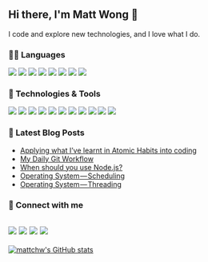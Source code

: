 ## Hi there, I'm Matt Wong 👋
I code and explore new technologies, and I love what I do.

### 🧑‍💻 Languages
![](https://img.shields.io/badge/HTML5-E34F26?style=for-the-badge&logo=html5&logoColor=white)
![](https://img.shields.io/badge/CSS3-1572B6?style=for-the-badge&logo=css3&logoColor=white)
![](https://img.shields.io/badge/JavaScript-323330?style=for-the-badge&logo=javascript&logoColor=F7DF1E)
![](https://img.shields.io/badge/TypeScript-007ACC?style=for-the-badge&logo=typescript&logoColor=white)
![](https://img.shields.io/badge/Java-ED8B00?style=for-the-badge&logo=java&logoColor=white)
![](https://img.shields.io/badge/Python-3776AB?style=for-the-badge&logo=python&logoColor=white)
![](https://img.shields.io/badge/Go-00ADD8?style=for-the-badge&logo=go&logoColor=white)
![](https://img.shields.io/badge/Ruby-CC342D?style=for-the-badge&logo=ruby&logoColor=white)

### 🔧 Technologies & Tools
![](https://img.shields.io/badge/Visual_Studio_Code-0078D4?style=for-the-badge&logo=visual%20studio%20code&logoColor=white)
![](https://img.shields.io/badge/Node.js-339933?style=for-the-badge&logo=nodedotjs&logoColor=white)
![](https://img.shields.io/badge/React-20232A?style=for-the-badge&logo=react&logoColor=61DAFB)
![](https://img.shields.io/badge/MySQL-00000F?style=for-the-badge&logo=mysql&logoColor=white)
![](https://img.shields.io/badge/PostgreSQL-316192?style=for-the-badge&logo=postgresql&logoColor=white)
![](https://img.shields.io/badge/MongoDB-white?style=for-the-badge&logo=mongodb&logoColor=4EA94B)
![](https://img.shields.io/badge/redis-%23DD0031.svg?&style=for-the-badge&logo=redis&logoColor=white)
![](https://img.shields.io/badge/rabbitmq-%23FF6600.svg?&style=for-the-badge&logo=rabbitmq&logoColor=white)
![](https://img.shields.io/badge/Docker-2CA5E0?style=for-the-badge&logo=docker&logoColor=white)
![](https://img.shields.io/badge/kubernetes-326ce5.svg?&style=for-the-badge&logo=kubernetes&logoColor=white)
![](https://img.shields.io/badge/Amazon_AWS-232F3E?style=for-the-badge&logo=amazon-aws&logoColor=white)

### 📝 Latest Blog Posts
<!-- BLOG-POST-LIST:START -->
- [Applying what I’ve learnt in Atomic Habits into coding](https://levelup.gitconnected.com/applying-what-ive-learnt-in-atomic-habits-into-coding-cb268137ea35?source=rss-804a12ce32ca------2)
- [My Daily Git Workflow](https://levelup.gitconnected.com/my-daily-git-workflow-a176387d6cd?source=rss-804a12ce32ca------2)
- [When should you use Node.js?](https://levelup.gitconnected.com/when-should-you-use-node-js-727c7d97fd09?source=rss-804a12ce32ca------2)
- [Operating System — Scheduling](https://levelup.gitconnected.com/operating-system-scheduling-fb7dc14b8c0a?source=rss-804a12ce32ca------2)
- [Operating System — Threading](https://levelup.gitconnected.com/operating-system-threading-ae9697322efb?source=rss-804a12ce32ca------2)
<!-- BLOG-POST-LIST:END -->

### 🔗 Connect with me
[![](https://img.shields.io/badge/website-000000?style=for-the-badge&logo=About.me&logoColor=white)](https://mattwong.info)
[![](https://img.shields.io/badge/GitHub-100000?style=for-the-badge&logo=github&logoColor=white)](https://github.com/mattchw)
[![](https://img.shields.io/badge/Medium-12100E?style=for-the-badge&logo=medium&logoColor=white)](https://medium.com/@mattchw)
[![](https://img.shields.io/badge/LinkedIn-0077B5?style=for-the-badge&logo=linkedin&logoColor=white)](https://www.linkedin.com/in/mattchw/)
---
[![mattchw's GitHub stats](https://github-readme-stats.vercel.app/api?username=mattchw&theme=prussian)](https://github.com/mattchw)
